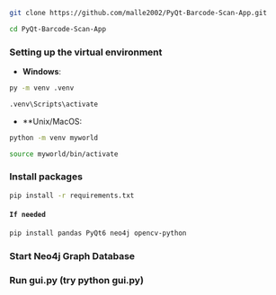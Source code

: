 ```bash
git clone https://github.com/malle2002/PyQt-Barcode-Scan-App.git
```

```bash
cd PyQt-Barcode-Scan-App
```

### Setting up the virtual environment
- **Windows**:
```bash 
py -m venv .venv
```
```bash
.venv\Scripts\activate
```

- **Unix/MacOS:
```bash
python -m venv myworld
```

```bash
source myworld/bin/activate
```

### Install packages
```bash
pip install -r requirements.txt
```
#### ```If needed```
```bash
pip install pandas PyQt6 neo4j opencv-python
```

### Start Neo4j Graph Database

### Run gui.py (try python gui.py)
